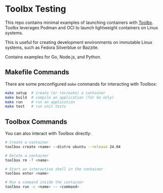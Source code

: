 # Toolbx Testing

This repo contains minimal examples of launching containers with
[Toolbx](https://containertoolbx.org/). Toolbx leverages Podman and OCI to
launch lightweight containers on Linux systems.

This is useful for creating development environments on immutable Linux systems,
such as Fedora Silverblue or Bazzite.

Contains examples for Go, Node.js, and Python.

## Makefile Commands

There are some preconfigured `make` commands for interacting with Toolbox:
```bash
make setup  # create (or recreate) a container
make build  # compile an application (for Go only)
make run    # run an application
make test   # run unit tests
```

## Toolbox Commands

You can also interact with Toolbox directly:
```bash
# Create a container
toolbox create <name> --distro ubuntu --release 24.04

# Delete a container
toolbox rm -f <name>

# Start an interactive shell in the container
toolbox enter <name>

# Run a command inside the container
toolbox run -c <name> -- <command>
```
